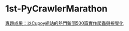 # 1st-PyCrawlerMarathon
[專題成果：以Cupoy網站的熱門新聞500篇實作爬蟲與視覺化](https://github.com/FelixYangPersonal/1st-PyCrawlerMarathon/blob/master/homework/Day038_040_Independent_Study.ipynb)
